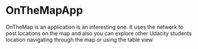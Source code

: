 # OnTheMapApp
OnTheMap is an application is an interesting one. It uses the network to post locations on the map and also you can explore other Udacity students location navigating through the map or using the table view 
